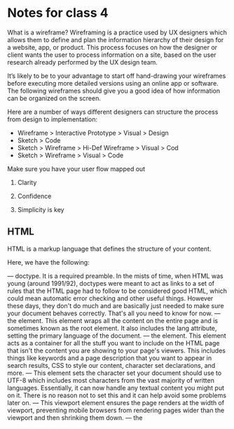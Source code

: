 # **Notes for class 4**

	
 What is a wireframe?
Wireframing is a practice used by UX designers which allows them to define and plan the information hierarchy of their design for a website, app, or product. This process focuses on how the designer or client wants the user to process information on a site, based on the user research already performed by the UX design team.

It’s likely to be to your advantage to start off hand-drawing your wireframes before executing more detailed versions using an online app or software. The following wireframes should give you a good idea of how information can be organized on the screen.

Here are a number of ways different designers can structure the process from design to implementation:
* Wireframe > Interactive Prototype > Visual > Design
* Sketch > Code
* Sketch > Wireframe > Hi-Def Wireframe > Visual > Cod
* Sketch > Wireframe > Visual > Code

Make sure you have your user flow mapped out

1. Clarity

2. Confidence

3. Simplicity is key

## **HTML**

HTML is a markup language that defines the structure of your content. 

Here, we have the following:

<!DOCTYPE html> — doctype. It is a required preamble. In the mists of time, when HTML was young (around 1991/92), doctypes were meant to act as links to a set of rules that the HTML page had to follow to be considered good HTML, which could mean automatic error checking and other useful things. However these days, they don't do much and are basically just needed to make sure your document behaves correctly. That's all you need to know for now.
<html></html> — the <html> element. This element wraps all the content on the entire page and is sometimes known as the root element. It also includes the lang attribute, setting the primary language of the document.
<head></head> — the <head> element. This element acts as a container for all the stuff you want to include on the HTML page that isn't the content you are showing to your page's viewers. This includes things like keywords and a page description that you want to appear in search results, CSS to style our content, character set declarations, and more.
<meta charset="utf-8"> — This element sets the character set your document should use to UTF-8 which includes most characters from the vast majority of written languages. Essentially, it can now handle any textual content you might put on it. There is no reason not to set this and it can help avoid some problems later on.
<meta name="viewport" content="width=device-width"> — This viewport element ensures the page renders at the width of viewport, preventing mobile browsers from rendering pages wider than the viewport and then shrinking them down.
<title></title> — the <title> element. This sets the title of your page, which is the title that appears in the browser tab the page is loaded in. It is also used to describe the page when you bookmark/favorite it.
<body></body> — the <body> element. This contains all the content that you want to show to web users when they visit your page, whether that's text, images, videos, games, playable audio tracks, or whatever else.
Images
Let's turn our attention to the <img> element again:

<img src="images/firefox-icon.png" alt="My test image">
Copy to Clipboard
As we said before, it embeds an image into our page in the position it appears. It does this via the src (source) attribute, which contains the path to our image file.

We have also included an alt (alternative) attribute. In the alt attribute, you specify descriptive text for users who cannot see the image, possibly because of the following reasons:

They are visually impaired. Users with significant visual impairments often use tools called screen readers to read out the alt text to them.
Something has gone wrong causing the image not to display. For example, try deliberately changing the path inside your src attribute to make it incorrect. If you save and reload the page, you should see something like this in place of the image:



Links are very important — they are what makes the web a web! To add a link, we need to use a simple element — <a> — "a" being the short form for "anchor". To make text within your paragraph into a link, follow these steps:

Choose some text. We chose the text "Mozilla Manifesto".
Wrap the text in an <a> element, as shown below:
<a>Mozilla Manifesto</a>
Copy to Clipboard
Give the <a> element an href attribute, as shown below:
<a href="">Mozilla Manifesto</a>
Copy to Clipboard
Fill in the value of this attribute with the web address that you want the link to:
<a href="https://www.mozilla.org/en-US/about/manifesto/">Mozilla Manifesto</a>
Copy to Clipboard
You might get unexpected results if you omit the https:// or http:// part, called the protocol, at the beginning of the web address. After making a link, click it to make sure it is sending you where you wanted it to.

### **SEMANTICS**

Semantics in JavaScript
In JavaScript, consider a function that takes a string parameter, and returns an <li> element with that string as its textContent. Would you need to look at the code to understand what the function did if it was called build('Peach'), or createLiWithContent('Peach')?

Semantics in CSS
In CSS, consider styling a list with li elements representing different types of fruits. Would you know what part of the DOM is being selected with div > ul > li, or .fruits__item?

Semantics in HTML
In HTML, for example, the <h1> element is a semantic element, which gives the text it wraps around the role (or meaning) of "a top level heading on your page."

Some of the benefits from writing semantic markup are as follows:

Search engines will consider its contents as important keywords to influence the page's search rankings (see SEO)
Screen readers can use it as a signpost to help visually impaired users navigate a page
Finding blocks of meaningful code is significantly easier than searching through endless divs with or without semantic or namespaced classes
Suggests to the developer the type of data that will be populated
Semantic naming mirrors proper custom element/component naming



[Back to Home](https://stevenrej.github.io/reading-notes/)
